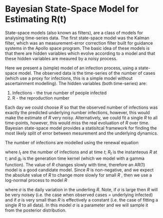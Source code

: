 # Bayesian State-Space Model for Estimating R(t)

State-space models (also known as filters), are a class of models for analysing time-series data. The first state-space model was the Kalman filter, which was an measurement-error correction filter built for guidance systems in the Apollo space program. The basic idea of these models is that there are hidden variables which evolve according to a model and that these hidden variables are meaured by a noisy process.

Here we present a (simple) model of an infection process, using a state-space model. The observed data is the time-series of the number of cases (which use a proxy for infections, this is a simple model without ascertainment modelling). The hidden variables (both time-series) are:
1. Infections - the true number of people infected
2. R - the reproduction number

Each day we could choose *R* so that the observed number of infections was exactly the predicted underlying number infections, however, this would make the estimate of *R* very noisy. Alternatively, we could fit a single *R* to all time-points, however, this would miss the real evoluation of *R* over time. Bayesian state-space model provides a statisitcal framework for finding the most likely split of error between mesurement and the underlying dynamics.

The number of infections are modelled using the renewal equation

where *I<sub>t</sub>* are the number of infections and at time *t*; *R<sub>t</sub>* is the instanteous *R* at *t*; and *g<sub>t</sub>* is the generation time kernel (which we model with a gamma function). The value of *R* changes slowly with time, therefore an AR(1) model is a good candidate model. Since *R* is non-negative, and we expect the absolute value of *R* to change more slowly for small *R* , then we use a log-normal process to model *R*

where *&#963;* is the daily variation in the underling *R*. Note, if *&#963;* is large then *R* will be very noisey (i.e. the case when observed cases = underlying infected) and if *&#963;* is very small than *R* is effectively a constant (i.e. the case of fitting a single *R* to all data). In this model *&#963;* is a parameter and we will sample it from the posterior distribution. 





